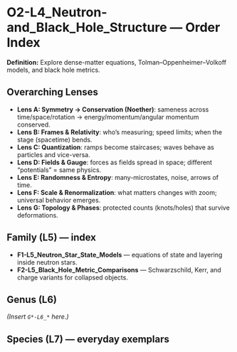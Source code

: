 # O2-L4_Neutron-and_Black_Hole_Structure — Order Index
**Definition:** Explore dense-matter equations, Tolman–Oppenheimer–Volkoff models, and black hole metrics.

## Overarching Lenses

- **Lens A: Symmetry -> Conservation (Noether)**: sameness across time/space/rotation → energy/momentum/angular momentum conserved.
- **Lens B: Frames & Relativity**: who’s measuring; speed limits; when the stage (spacetime) bends.
- **Lens C: Quantization**: ramps become staircases; waves behave as particles and vice-versa.
- **Lens D: Fields & Gauge**: forces as fields spread in space; different “potentials” = same physics.
- **Lens E: Randomness & Entropy**: many-microstates, noise, arrows of time.
- **Lens F: Scale & Renormalization**: what matters changes with zoom; universal behavior emerges.
- **Lens G: Topology & Phases**: protected counts (knots/holes) that survive deformations.

## Family (L5) — index
- **F1-L5_Neutron_Star_State_Models** — equations of state and layering inside neutron stars.
- **F2-L5_Black_Hole_Metric_Comparisons** — Schwarzschild, Kerr, and charge variants for collapsed objects.

## Genus (L6)
_(Insert `G*-L6_*` here.)_

## Species (L7) — everyday exemplars

